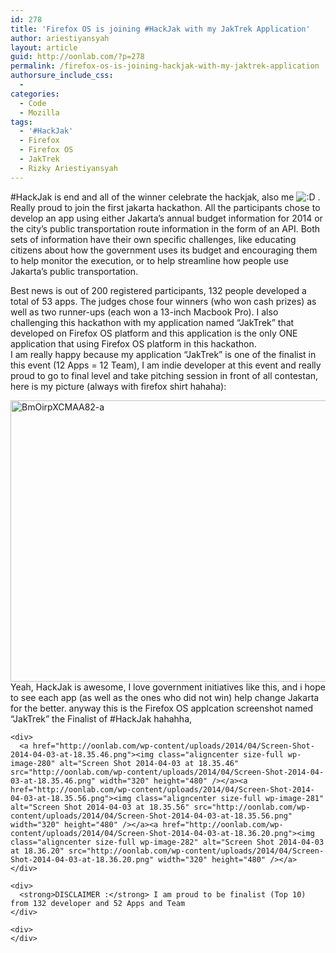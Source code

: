 ```yaml
---
id: 278
title: 'Firefox OS is joining #HackJak with my JakTrek Application'
author: ariestiyansyah
layout: article
guid: http://oonlab.com/?p=278
permalink: /firefox-os-is-joining-hackjak-with-my-jaktrek-application
authorsure_include_css:
  - 
categories:
  - Code
  - Mozilla
tags:
  - '#HackJak'
  - Firefox
  - Firefox OS
  - JakTrek
  - Rizky Ariestiyansyah
---
```

#HackJak is end and all of the winner celebrate the hackjak, also me <img src="https://oonlab.com/wp-includes/images/smilies/icon_biggrin.gif" alt=":D" class="wp-smiley" /> . Really proud to join the first jakarta hackathon. All the participants chose to develop an app using either Jakarta’s annual budget information for 2014 or the city’s public transportation route information in the form of an API. Both sets of information have their own specific challenges, like educating citizens about how the government uses its budget and encouraging them to help monitor the execution, or to help streamline how people use Jakarta’s public transportation.

<div>
</div>

<div>
  Best news is out of 200 registered participants, 132 people developed a total of 53 apps. The judges chose four winners (who won cash prizes) as well as two runner-ups (each won a 13-inch Macbook Pro). I also challenging this hackathon with my application named &#8220;JakTrek&#8221; that developed on Firefox OS platform and this application is the only ONE application that using Firefox OS platform in this hackathon.
</div>

<div>
</div>

<div>
</div>

<div>
  I am really happy because my application &#8220;JakTrek&#8221; is one of the finalist in this event (12 Apps = 12 Team), I am indie developer at this event and really proud to go to final level and take pitching session in front of all contestan, here is my picture (always with firefox shirt hahaha):&nbsp;</p> 
  
  <div>
  </div>
  
  <div>
    <a href="http://oonlab.com/wp-content/uploads/2014/04/BmOirpXCMAA82-a.jpg"><img class="aligncenter size-full wp-image-279" alt="BmOirpXCMAA82-a" src="http://oonlab.com/wp-content/uploads/2014/04/BmOirpXCMAA82-a.jpg" width="600" height="450" /></a>
  </div>
  
  <div>
  </div>
  
  <div>
    <div>
      Yeah, HackJak is awesome, I love government initiatives like this, and i hope to see each app (as well as the ones who did not win) help change Jakarta for the better. anyway this is the Firefox OS applcation screenshot named &#8220;JakTrek&#8221; the Finalist of #HackJak hahahha,&nbsp;</p>
    </div>
    
    <div>
      <a href="http://oonlab.com/wp-content/uploads/2014/04/Screen-Shot-2014-04-03-at-18.35.46.png"><img class="aligncenter size-full wp-image-280" alt="Screen Shot 2014-04-03 at 18.35.46" src="http://oonlab.com/wp-content/uploads/2014/04/Screen-Shot-2014-04-03-at-18.35.46.png" width="320" height="480" /></a><a href="http://oonlab.com/wp-content/uploads/2014/04/Screen-Shot-2014-04-03-at-18.35.56.png"><img class="aligncenter size-full wp-image-281" alt="Screen Shot 2014-04-03 at 18.35.56" src="http://oonlab.com/wp-content/uploads/2014/04/Screen-Shot-2014-04-03-at-18.35.56.png" width="320" height="480" /></a><a href="http://oonlab.com/wp-content/uploads/2014/04/Screen-Shot-2014-04-03-at-18.36.20.png"><img class="aligncenter size-full wp-image-282" alt="Screen Shot 2014-04-03 at 18.36.20" src="http://oonlab.com/wp-content/uploads/2014/04/Screen-Shot-2014-04-03-at-18.36.20.png" width="320" height="480" /></a>
    </div>
    
    <div>
      <strong>DISCLAIMER :</strong> I am proud to be finalist (Top 10) from 132 developer and 52 Apps and Team
    </div>
    
    <div>
    </div>
  </div>
</div>
